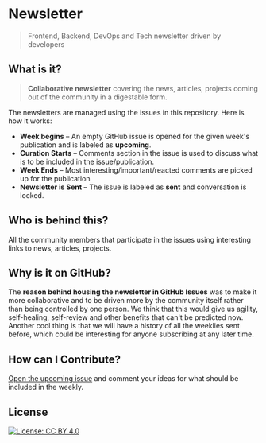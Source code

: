 # Newsletter
> Frontend, Backend, DevOps and Tech newsletter driven by developers

## What is it?
> **Collaborative newsletter** covering the news, articles, projects coming out of the community in a digestable form.

The newsletters are managed using the issues in this repository. Here is how it works:

* **Week begins** – An empty GitHub issue is opened for the given week's publication and is labeled as **upcoming**.
* **Curation Starts** – Comments section in the issue is used to discuss what is to be included in the issue/publication.
* **Week Ends** – Most interesting/important/reacted comments are picked up for the publication
* **Newsletter is Sent** – The issue is labeled as **sent** and conversation is locked.

## Who is behind this?
All the community members that participate in the issues using interesting links to news, articles, projects.

## Why is it on GitHub?
The **reason behind housing the newsletter in GitHub Issues** was to make it more collaborative and to be driven more by the community itself rather than being controlled by one person. We think that this would give us agility, self-healing, self-review and other benefits that can't be predicted now. Another cool thing is that we will have a history of all the weeklies sent before, which could be interesting for anyone subscribing at any later time.

## How can I Contribute?
[Open the upcoming issue](https://github.com/me-io/newsletter/issues?q=is%3Aopen+is%3Aissue+label%3Aupcoming) and comment your ideas for what should be included in the weekly.

## License
[![License: CC BY 4.0](https://img.shields.io/badge/License-CC%20BY%204.0-lightgrey.svg)](https://creativecommons.org/licenses/by/4.0/)

